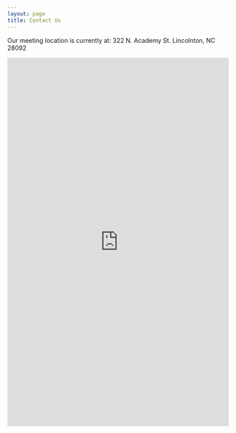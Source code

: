 ```yaml
---
layout: page
title: Contact Us
---
```


Our meeting location is currently at:
322 N. Academy St.
Lincolnton, NC 28092

<iframe src="https://docs.google.com/forms/d/1yGREWrMmrvQ3YmTo_hqSrHrydH7hagPethJLyIqSFOw/viewform?embedded=true" width="100%" height="840" frameborder="0" marginheight="0" marginwidth="0">Loading...</iframe>
